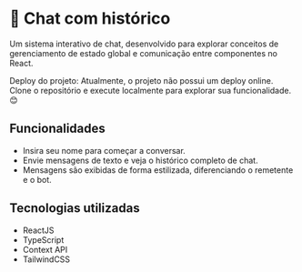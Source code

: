 # 💬 Chat com histórico
Um sistema interativo de chat, desenvolvido para explorar conceitos de gerenciamento de estado global e comunicação entre componentes no React.

Deploy do projeto:
Atualmente, o projeto não possui um deploy online. Clone o repositório e execute localmente para explorar sua funcionalidade. 😊

## Funcionalidades
* Insira seu nome para começar a conversar.
* Envie mensagens de texto e veja o histórico completo de chat.
* Mensagens são exibidas de forma estilizada, diferenciando o remetente e o bot.

## Tecnologias utilizadas
* ReactJS
* TypeScript
* Context API
* TailwindCSS
